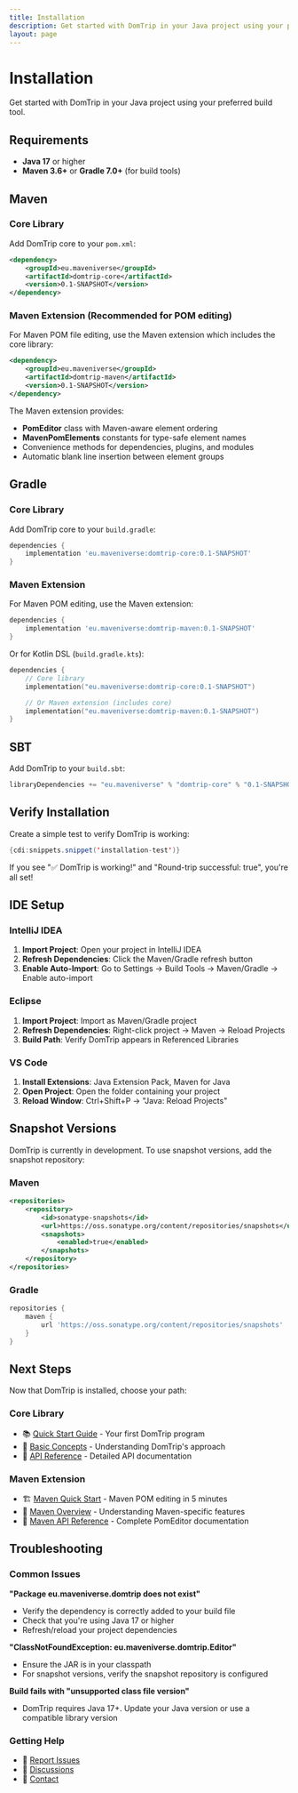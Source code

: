 ```yaml
---
title: Installation
description: Get started with DomTrip in your Java project using your preferred build tool
layout: page
---
```


# Installation

Get started with DomTrip in your Java project using your preferred build tool.

## Requirements

- **Java 17** or higher
- **Maven 3.6+** or **Gradle 7.0+** (for build tools)

## Maven

### Core Library

Add DomTrip core to your `pom.xml`:

```xml
<dependency>
    <groupId>eu.maveniverse</groupId>
    <artifactId>domtrip-core</artifactId>
    <version>0.1-SNAPSHOT</version>
</dependency>
```

### Maven Extension (Recommended for POM editing)

For Maven POM file editing, use the Maven extension which includes the core library:

```xml
<dependency>
    <groupId>eu.maveniverse</groupId>
    <artifactId>domtrip-maven</artifactId>
    <version>0.1-SNAPSHOT</version>
</dependency>
```

The Maven extension provides:
- **PomEditor** class with Maven-aware element ordering
- **MavenPomElements** constants for type-safe element names
- Convenience methods for dependencies, plugins, and modules
- Automatic blank line insertion between element groups

## Gradle

### Core Library

Add DomTrip core to your `build.gradle`:

```groovy
dependencies {
    implementation 'eu.maveniverse:domtrip-core:0.1-SNAPSHOT'
}
```

### Maven Extension

For Maven POM editing, use the Maven extension:

```groovy
dependencies {
    implementation 'eu.maveniverse:domtrip-maven:0.1-SNAPSHOT'
}
```

Or for Kotlin DSL (`build.gradle.kts`):

```kotlin
dependencies {
    // Core library
    implementation("eu.maveniverse:domtrip-core:0.1-SNAPSHOT")

    // Or Maven extension (includes core)
    implementation("eu.maveniverse:domtrip-maven:0.1-SNAPSHOT")
}
```

## SBT

Add DomTrip to your `build.sbt`:

```scala
libraryDependencies += "eu.maveniverse" % "domtrip-core" % "0.1-SNAPSHOT"
```

## Verify Installation

Create a simple test to verify DomTrip is working:

```java
{cdi:snippets.snippet('installation-test')}
```

If you see "✅ DomTrip is working!" and "Round-trip successful: true", you're all set!

## IDE Setup

### IntelliJ IDEA

1. **Import Project**: Open your project in IntelliJ IDEA
2. **Refresh Dependencies**: Click the Maven/Gradle refresh button
3. **Enable Auto-Import**: Go to Settings → Build Tools → Maven/Gradle → Enable auto-import

### Eclipse

1. **Import Project**: Import as Maven/Gradle project
2. **Refresh Dependencies**: Right-click project → Maven → Reload Projects
3. **Build Path**: Verify DomTrip appears in Referenced Libraries

### VS Code

1. **Install Extensions**: Java Extension Pack, Maven for Java
2. **Open Project**: Open the folder containing your project
3. **Reload Window**: Ctrl+Shift+P → "Java: Reload Projects"

## Snapshot Versions

DomTrip is currently in development. To use snapshot versions, add the snapshot repository:

### Maven

```xml
<repositories>
    <repository>
        <id>sonatype-snapshots</id>
        <url>https://oss.sonatype.org/content/repositories/snapshots</url>
        <snapshots>
            <enabled>true</enabled>
        </snapshots>
    </repository>
</repositories>
```

### Gradle

```groovy
repositories {
    maven {
        url 'https://oss.sonatype.org/content/repositories/snapshots'
    }
}
```

## Next Steps

Now that DomTrip is installed, choose your path:

### Core Library
- 📚 [Quick Start Guide](../../docs/getting-started/quick-start/) - Your first DomTrip program
- 🧠 [Basic Concepts](../../docs/getting-started/basic-concepts/) - Understanding DomTrip's approach
- 🚀 [API Reference](../../docs/api/editor/) - Detailed API documentation

### Maven Extension
- 🏗️ [Maven Quick Start](../../docs/maven/quick-start/) - Maven POM editing in 5 minutes
- 📖 [Maven Overview](../../docs/maven/overview/) - Understanding Maven-specific features
- 🔧 [Maven API Reference](../../docs/maven/api/) - Complete PomEditor documentation

## Troubleshooting

### Common Issues

**"Package eu.maveniverse.domtrip does not exist"**
- Verify the dependency is correctly added to your build file
- Check that you're using Java 17 or higher
- Refresh/reload your project dependencies

**"ClassNotFoundException: eu.maveniverse.domtrip.Editor"**
- Ensure the JAR is in your classpath
- For snapshot versions, verify the snapshot repository is configured

**Build fails with "unsupported class file version"**
- DomTrip requires Java 17+. Update your Java version or use a compatible library version

### Getting Help

- 🐛 [Report Issues](https://github.com/maveniverse/domtrip/issues)
- 💬 [Discussions](https://github.com/maveniverse/domtrip/discussions)
- 📧 [Contact](mailto:support@maveniverse.eu)
